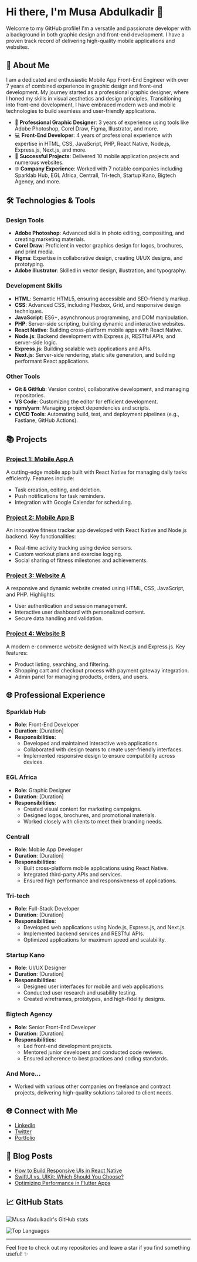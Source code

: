 # Hi there, I'm Musa Abdulkadir 👋

Welcome to my GitHub profile! I'm a versatile and passionate developer with a background in both graphic design and front-end development. I have a proven track record of delivering high-quality mobile applications and websites.

## 🚀 About Me

I am a dedicated and enthusiastic Mobile App Front-End Engineer with over 7 years of combined experience in graphic design and front-end development. My journey started as a professional graphic designer, where I honed my skills in visual aesthetics and design principles. Transitioning into front-end development, I have embraced modern web and mobile technologies to build seamless and user-friendly applications.

- 🎨 **Professional Graphic Designer**: 3 years of experience using tools like Adobe Photoshop, Corel Draw, Figma, Illustrator, and more.
- 💻 **Front-End Developer**: 4 years of professional experience with expertise in HTML, CSS, JavaScript, PHP, React Native, Node.js, Express.js, Next.js, and more.
- 🌟 **Successful Projects**: Delivered 10 mobile application projects and numerous websites.
- 🌐 **Company Experience**: Worked with 7 notable companies including Sparklab Hub, EGL Africa, Centrall, Tri-tech, Startup Kano, Bigtech Agency, and more.

## 🛠️ Technologies & Tools

### Design Tools
- **Adobe Photoshop**: Advanced skills in photo editing, compositing, and creating marketing materials.
- **Corel Draw**: Proficient in vector graphics design for logos, brochures, and print media.
- **Figma**: Expertise in collaborative design, creating UI/UX designs, and prototyping.
- **Adobe Illustrator**: Skilled in vector design, illustration, and typography.

### Development Skills
- **HTML**: Semantic HTML5, ensuring accessible and SEO-friendly markup.
- **CSS**: Advanced CSS, including Flexbox, Grid, and responsive design techniques.
- **JavaScript**: ES6+, asynchronous programming, and DOM manipulation.
- **PHP**: Server-side scripting, building dynamic and interactive websites.
- **React Native**: Building cross-platform mobile apps with React Native.
- **Node.js**: Backend development with Express.js, RESTful APIs, and server-side logic.
- **Express.js**: Building scalable web applications and APIs.
- **Next.js**: Server-side rendering, static site generation, and building performant React applications.

### Other Tools
- **Git & GitHub**: Version control, collaborative development, and managing repositories.
- **VS Code**: Customizing the editor for efficient development.
- **npm/yarn**: Managing project dependencies and scripts.
- **CI/CD Tools**: Automating build, test, and deployment pipelines (e.g., Fastlane, GitHub Actions).

## 📚 Projects

### [Project 1: Mobile App A](https://github.com/yourusername/mobile-app-a)
A cutting-edge mobile app built with React Native for managing daily tasks efficiently. Features include:
- Task creation, editing, and deletion.
- Push notifications for task reminders.
- Integration with Google Calendar for scheduling.

### [Project 2: Mobile App B](https://github.com/yourusername/mobile-app-b)
An innovative fitness tracker app developed with React Native and Node.js backend. Key functionalities:
- Real-time activity tracking using device sensors.
- Custom workout plans and exercise logging.
- Social sharing of fitness milestones and achievements.

### [Project 3: Website A](https://github.com/yourusername/website-a)
A responsive and dynamic website created using HTML, CSS, JavaScript, and PHP. Highlights:
- User authentication and session management.
- Interactive user dashboard with personalized content.
- Secure data handling and validation.

### [Project 4: Website B](https://github.com/yourusername/website-b)
A modern e-commerce website designed with Next.js and Express.js. Key features:
- Product listing, searching, and filtering.
- Shopping cart and checkout process with payment gateway integration.
- Admin panel for managing products, orders, and users.

## 🌐 Professional Experience

### Sparklab Hub
- **Role**: Front-End Developer
- **Duration**: [Duration]
- **Responsibilities**:
  - Developed and maintained interactive web applications.
  - Collaborated with design teams to create user-friendly interfaces.
  - Implemented responsive design to ensure compatibility across devices.

### EGL Africa
- **Role**: Graphic Designer
- **Duration**: [Duration]
- **Responsibilities**:
  - Created visual content for marketing campaigns.
  - Designed logos, brochures, and promotional materials.
  - Worked closely with clients to meet their branding needs.

### Centrall
- **Role**: Mobile App Developer
- **Duration**: [Duration]
- **Responsibilities**:
  - Built cross-platform mobile applications using React Native.
  - Integrated third-party APIs and services.
  - Ensured high performance and responsiveness of applications.

### Tri-tech
- **Role**: Full-Stack Developer
- **Duration**: [Duration]
- **Responsibilities**:
  - Developed web applications using Node.js, Express.js, and Next.js.
  - Implemented backend services and RESTful APIs.
  - Optimized applications for maximum speed and scalability.

### Startup Kano
- **Role**: UI/UX Designer
- **Duration**: [Duration]
- **Responsibilities**:
  - Designed user interfaces for mobile and web applications.
  - Conducted user research and usability testing.
  - Created wireframes, prototypes, and high-fidelity designs.

### Bigtech Agency
- **Role**: Senior Front-End Developer
- **Duration**: [Duration]
- **Responsibilities**:
  - Led front-end development projects.
  - Mentored junior developers and conducted code reviews.
  - Ensured adherence to best practices and coding standards.

### And More...
- Worked with various other companies on freelance and contract projects, delivering high-quality solutions tailored to client needs.

## 🌐 Connect with Me

- [LinkedIn](https://www.linkedin.com/in/yourprofile)
- [Twitter](https://twitter.com/yourprofile)
- [Portfolio](https://yourportfolio.com)

## 📝 Blog Posts

- [How to Build Responsive UIs in React Native](https://yourblog.com/responsive-ui-react-native)
- [SwiftUI vs. UIKit: Which Should You Choose?](https://yourblog.com/swiftui-vs-uikit)
- [Optimizing Performance in Flutter Apps](https://yourblog.com/optimizing-flutter-performance)

## 📈 GitHub Stats

![Musa Abdulkadir's GitHub stats](https://github-readme-stats.vercel.app/api?username=yourusername&show_icons=true&theme=radical)

![Top Languages](https://github-readme-stats.vercel.app/api/top-langs/?username=yourusername&layout=compact&theme=radical)

---

Feel free to check out my repositories and leave a star if you find something useful! ✨
